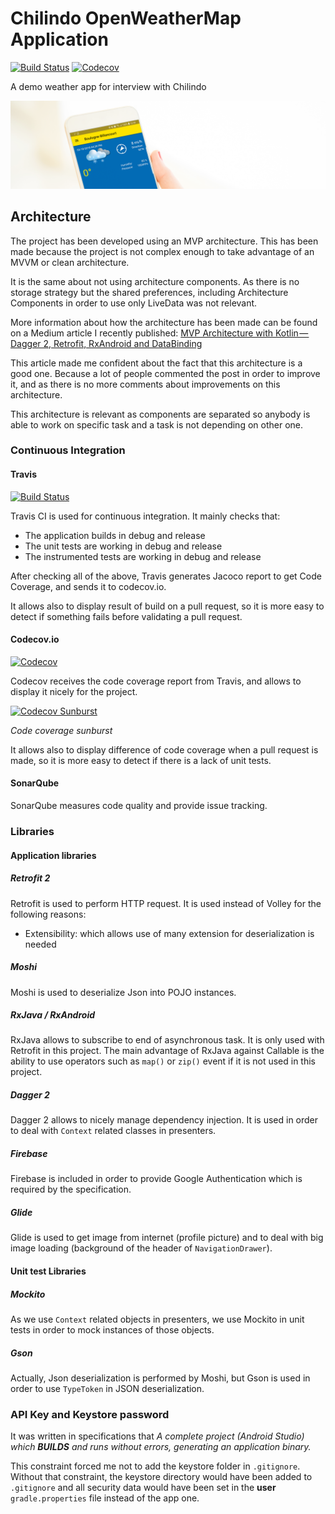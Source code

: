 # Chilindo OpenWeatherMap Application

[![Build Status](https://travis-ci.org/gahfy/chilindoweather.svg?branch=master)](https://travis-ci.org/gahfy/chilindoweather) [![Codecov](https://codecov.io/github/gahfy/chilindoweather/coverage.svg?branch=master)](https://codecov.io/gh/gahfy/chilindoweather)

A demo weather app for interview with Chilindo

[![Header](https://github.com/gahfy/chilindoweather/raw/master/img/header.png)](https://github.com/gahfy/chilindoweather)

## Architecture

The project has been developed using an MVP architecture. This has been made because the project is not complex enough to take advantage of an MVVM or clean architecture.

It is the same about not using architecture components. As there is no storage strategy but the shared preferences, including Architecture Components in order to use only LiveData was not relevant.

More information about how the architecture has been made can be found on a Medium article I recently published: [MVP Architecture with Kotlin — Dagger 2, Retrofit, RxAndroid and DataBinding](https://proandroiddev.com/mvp-architecture-with-kotlin-dagger-2-retrofit-rxandroid-and-databinding-17bffe27393d)

This article made me confident about the fact that this architecture is a good one. Because a lot of people commented the post in order to improve it, and as there is no more comments about improvements on this architecture.

This architecture is relevant as components are separated so anybody is able to work on specific task and a task is not depending on other one.

### Continuous Integration

#### Travis

[![Build Status](https://travis-ci.org/gahfy/chilindoweather.svg?branch=master)](https://travis-ci.org/gahfy/chilindoweather)

Travis CI is used for continuous integration. It mainly checks that:

* The application builds in debug and release
* The unit tests are working in debug and release
* The instrumented tests are working in debug and release

After checking all of the above, Travis generates Jacoco report to get Code Coverage, and sends it to codecov.io.

It allows also to display result of build on a pull request, so it is more easy to detect if something fails before validating a pull request.

#### Codecov.io

[![Codecov](https://codecov.io/github/gahfy/chilindoweather/coverage.svg?branch=master)](https://codecov.io/gh/gahfy/chilindoweather)

Codecov receives the code coverage report from Travis, and allows to display it nicely for the project.

[![Codecov Sunburst](https://codecov.io/gh/gahfy/chilindoweather/branch/master/graphs/sunburst.svg)](https://codecov.io/gh/gahfy/chilindoweather)

*Code coverage sunburst*

It allows also to display difference of code coverage when a pull request is made, so it is more easy to detect if there is a lack of unit tests.

#### SonarQube

SonarQube measures code quality and provide issue tracking.

### Libraries

#### Application libraries

##### Retrofit 2

Retrofit is used to perform HTTP request. It is used instead of Volley for the following reasons:

* Extensibility: which allows use of many extension for deserialization is needed

##### Moshi

Moshi is used to deserialize Json into POJO instances.

##### RxJava / RxAndroid

RxJava allows to subscribe to end of asynchronous task. It is only used with Retrofit in this project. The main advantage of RxJava against Callable is the ability to use operators such as `map()` or `zip()` event if it is not used in this project.

##### Dagger 2

Dagger 2 allows to nicely manage dependency injection. It is used in order to deal with `Context` related classes in presenters.

##### Firebase

Firebase is included in order to provide Google Authentication which is required by the specification.

##### Glide

Glide is used to get image from internet (profile picture) and to deal with big image loading (background of the header of `NavigationDrawer`).

#### Unit test Libraries

##### Mockito

As we use `Context` related objects in presenters, we use Mockito in unit tests in order to mock instances of those objects.

##### Gson

Actually, Json deserialization is performed by Moshi, but Gson is used in order to use `TypeToken` in JSON deserialization.


### API Key and Keystore password

It was written in specifications that *A complete project (Android Studio) which **BUILDS** and runs without errors, generating an
application binary.*

This constraint forced me not to add the keystore folder in `.gitignore`. Without that constraint, the keystore directory would have been added to `.gitignore` and all security data would have been set in the **user** `gradle.properties` file instead of the app one.
